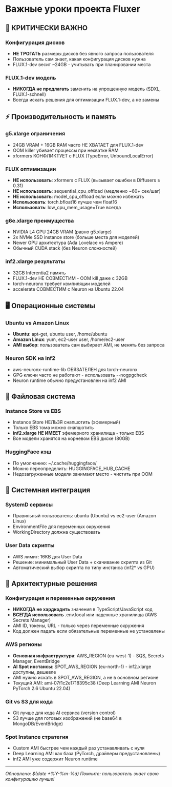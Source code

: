 # Важные уроки проекта Fluxer

## 🚨 КРИТИЧЕСКИ ВАЖНО

### Конфигурация дисков
- **НЕ ТРОГАТЬ** размеры дисков без явного запроса пользователя
- Пользователь сам знает, какая конфигурация дисков нужна
- FLUX.1-dev весит ~24GB - учитывать при планировании места

### FLUX.1-dev модель
- **НИКОГДА не предлагать** заменить на упрощенную модель (SDXL, FLUX.1-schnell)
- Всегда искать решения для оптимизации FLUX.1-dev, а не замены

## ⚡ Производительность и память

### g5.xlarge ограничения
- 24GB VRAM + 16GB RAM часто НЕ ХВАТАЕТ для FLUX.1-dev
- OOM killer убивает процессы при нехватке RAM
- xformers КОНФЛИКТУЕТ с FLUX (TypeError, UnboundLocalError)

### FLUX оптимизации
- **НЕ использовать**: xformers с FLUX (вызывает ошибки в Diffusers ≥ 0.31)
- **НЕ использовать**: sequential_cpu_offload (медленно ~60+ сек/шаг) 
- **НЕ использовать**: model_cpu_offload если можно избежать
- **Использовать**: torch.bfloat16 лучше чем float16
- **Использовать**: low_cpu_mem_usage=True всегда

### g6e.xlarge преимущества  
- NVIDIA L4 GPU 24GB VRAM (равно g5.xlarge)
- 2x NVMe SSD instance store (больше места для моделей)
- Newer GPU архитектура (Ada Lovelace vs Ampere)
- Обычный CUDA stack (без Neuron сложностей)

### inf2.xlarge результаты
- 32GB Inferentia2 память
- FLUX.1-dev НЕ СОВМЕСТИМ - OOM kill даже с 32GB
- torch-neuronx требует компиляции моделей
- accelerate СОВМЕСТИМ с Neuron на Ubuntu 22.04

## 🖥️ Операционные системы

### Ubuntu vs Amazon Linux
- **Ubuntu**: apt-get, ubuntu user, /home/ubuntu
- **Amazon Linux**: yum, ec2-user user, /home/ec2-user  
- **AMI выбор**: пользователь сам выбирает AMI, не менять без запроса

### Neuron SDK на inf2
- aws-neuronx-runtime-lib ОБЯЗАТЕЛЕН для torch-neuronx
- GPG ключи часто не работают - использовать --nogpgcheck
- Neuron runtime обычно предустановлен на inf2 AMI

## 📁 Файловая система

### Instance Store vs EBS
- Instance Store НЕЛЬЗЯ снапшотить (эфемерный)
- Только EBS тома можно снапшотить
- **inf2.xlarge НЕ ИМЕЕТ** эфемерного хранилища - только EBS
- Все модели хранятся на корневом EBS диске (80GB)

### HuggingFace кэш
- По умолчанию: ~/.cache/huggingface/
- Можно переопределить: HUGGINGFACE_HUB_CACHE
- Недозагруженные модели занимают место - чистить при OOM

## 🔧 Системная интеграция

### SystemD сервисы
- Правильный пользователь: ubuntu (Ubuntu) vs ec2-user (Amazon Linux)
- EnvironmentFile для переменных окружения
- WorkingDirectory должна существовать

### User Data скрипты
- AWS лимит: 16KB для User Data
- Решение: минимальный User Data + скачивание скрипта из Git
- Автоматический выбор скрипта по типу инстанса (inf2* vs GPU)

## 📝 Архитектурные решения

### Конфигурация и переменные окружения
- **НИКОГДА не хардкодить** значения в TypeScript/JavaScript код
- **ВСЕГДА использовать** .env.local или надежные хранилища (AWS Secrets Manager)
- AMI ID, токены, URL - только через переменные окружения
- Код должен падать если обязательные переменные не установлены

### AWS регионы
- **Основная инфраструктура**: AWS_REGION (eu-west-1) - SQS, Secrets Manager, EventBridge
- **AI Spot инстансы**: SPOT_AWS_REGION (eu-north-1) - inf2.xlarge доступны, дешевле
- AMI нужно искать в SPOT_AWS_REGION, а не в основном регионе
- Текущий AMI: ami-07f1c2e1718395c38 (Deep Learning AMI Neuron PyTorch 2.6 Ubuntu 22.04)

### Git vs S3 для кода
- Git лучше для кода AI сервиса (version control)
- S3 лучше для готовых изображений (не base64 в MongoDB/EventBridge)

### Spot Instance стратегия
- Custom AMI быстрее чем каждый раз устанавливать с нуля
- Deep Learning AMI как база (PyTorch, драйверы предустановлены)
- inf2 AMI уже содержит Neuron runtime

---
*Обновлено: $(date +%Y-%m-%d)*
*Помните: пользователь знает свою конфигурацию лучше!*